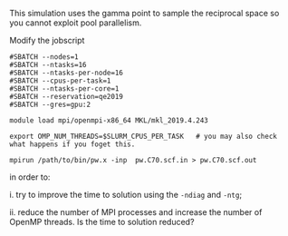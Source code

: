 This simulation uses the gamma point to sample the reciprocal space so you cannot exploit pool parallelism.

Modify the jobscript

    #SBATCH --nodes=1
    #SBATCH --ntasks=16
    #SBATCH --ntasks-per-node=16
    #SBATCH --cpus-per-task=1
    #SBATCH --ntasks-per-core=1
    #SBATCH --reservation=qe2019
    #SBATCH --gres=gpu:2
    
    module load mpi/openmpi-x86_64 MKL/mkl_2019.4.243
    
    export OMP_NUM_THREADS=$SLURM_CPUS_PER_TASK   # you may also check what happens if you foget this.
    
    mpirun /path/to/bin/pw.x -inp  pw.C70.scf.in > pw.C70.scf.out

in order to:

i. try to improve the time to solution using the `-ndiag` and `-ntg`;

ii. reduce the number of MPI processes and increase the number of OpenMP threads. Is the time to solution reduced?

